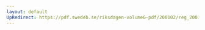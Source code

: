 ```yaml
---
layout: default
UpRedirect: https://pdf.swedeb.se/riksdagen-volumeG-pdf/200102/reg_200102/reg_200102_0453.pdf
---
```

